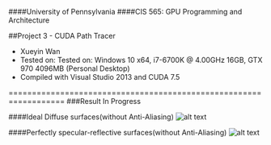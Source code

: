 ####University of Pennsylvania
####CIS 565: GPU Programming and Architecture

##Project 3 - CUDA Path Tracer
* Xueyin Wan
* Tested on: Tested on: Windows 10 x64, i7-6700K @ 4.00GHz 16GB, GTX 970 4096MB (Personal Desktop)
* Compiled with Visual Studio 2013 and CUDA 7.5

==================================================================
###Result In Progress

####Ideal Diffuse surfaces(without Anti-Aliasing)
![alt text](https://github.com/xueyinw/Project3-CUDA-Path-Tracer/blob/master/results/cornell.2016-10-03_01-03-54z.5000samp.png "Ideal Diffuse surfaces")

####Perfectly specular-reflective surfaces(without Anti-Aliasing)
![alt text](https://github.com/xueyinw/Project3-CUDA-Path-Tracer/blob/master/results/cornell.2016-10-03_13-08-43z.5000samp.png "Perfectly specular-reflective surfaces")
